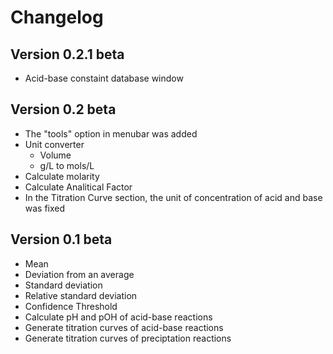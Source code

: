 # Changelog
## Version 0.2.1 beta
* Acid-base constaint database window
## Version 0.2 beta
* The "tools" option in menubar was added
* Unit converter
    * Volume
    * g/L to mols/L
* Calculate molarity
* Calculate Analitical Factor
* In the Titration Curve section, the unit of concentration of acid and base was fixed
## Version 0.1 beta
* Mean
* Deviation from an average
* Standard deviation
* Relative standard deviation
* Confidence Threshold
* Calculate pH and pOH of acid-base reactions
* Generate titration curves of acid-base reactions
* Generate titration curves of preciptation reactions